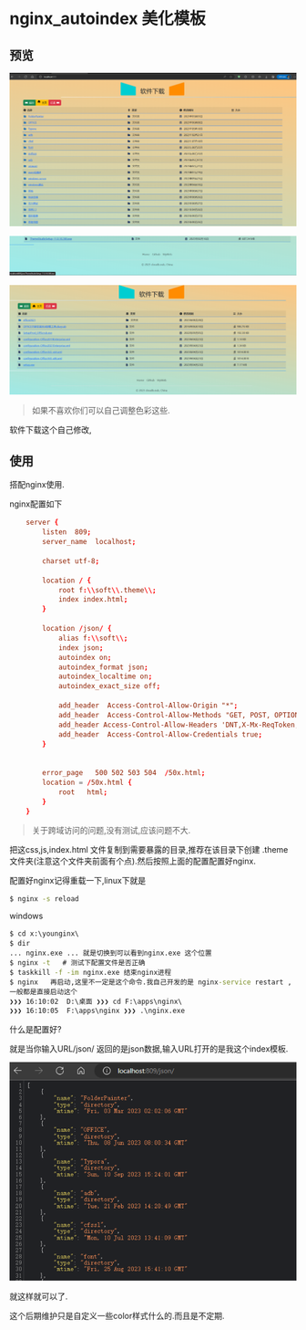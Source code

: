 # nginx_autoindex 美化模板

## 预览

![image-20230913154626086](.readme.assets/image-20230913154626086.png)

![image-20230913154654152](.readme.assets/image-20230913154654152.png)

![image-20230913154716065](.readme.assets/image-20230913154716065.png)

>   如果不喜欢你们可以自己调整色彩这些.

软件下载这个自己修改,

## 使用

搭配nginx使用.

nginx配置如下

```conf
	server {
		listen  809;
		server_name  localhost;
		
		charset utf-8;
		
		location / {
			root f:\\soft\\.theme\\;
			index index.html;
		}
		
		location /json/ {
			alias f:\\soft\\;
			index json;
			autoindex on;
			autoindex_format json;		
			autoindex_localtime on;
			autoindex_exact_size off;
			
			add_header  Access-Control-Allow-Origin "*";
			add_header  Access-Control-Allow-Methods "GET, POST, OPTIONS";
			add_header Access-Control-Allow-Headers 'DNT,X-Mx-ReqToken,Keep-Alive,User-Agent,X-Requested-With,If-Modified-Since,Cache-Control,Content-Type,Authorization';
			add_header  Access-Control-Allow-Credentials true;
		}
		
		 
		error_page   500 502 503 504  /50x.html;
        location = /50x.html {
            root   html;
        }
	}
```

>   关于跨域访问的问题,没有测试,应该问题不大.

把这css,js,index.html 文件复制到需要暴露的目录,推荐在该目录下创建 .theme 文件夹(注意这个文件夹前面有个点).然后按照上面的配置配置好nginx.

配置好nginx记得重载一下,linux下就是

```bash
$ nginx -s reload  
```

windows

```cmd
$ cd x:\younginx\
$ dir
... nginx.exe ... 就是切换到可以看到nginx.exe 这个位置
$ nginx -t   # 测试下配置文件是否正确
$ taskkill -f -im nginx.exe 结束nginx进程
$ nginx   再启动,这里不一定是这个命令.我自己开发的是 nginx-service restart ,
一般都是直接启动这个
❯❯❯ 16:10:02  D:\桌面 ❯❯❯ cd F:\apps\nginx\
❯❯❯ 16:10:05  F:\apps\nginx ❯❯❯ .\nginx.exe
```

什么是配置好?

就是当你输入URL/json/ 返回的是json数据,输入URL打开的是我这个index模板.

![image-20230913161157314](.readme.assets/image-20230913161157314.png)

就这样就可以了.

这个后期维护只是自定义一些color样式什么的.而且是不定期.



